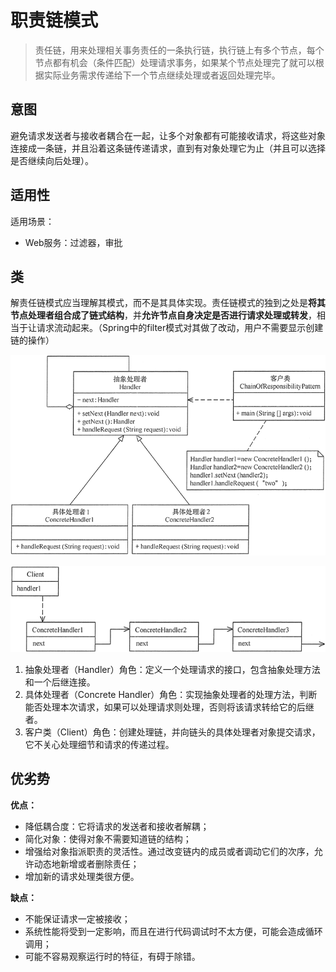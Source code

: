 # 职责链模式

> 责任链，用来处理相关事务责任的一条执行链，执行链上有多个节点，每个节点都有机会（条件匹配）处理请求事务，如果某个节点处理完了就可以根据实际业务需求传递给下一个节点继续处理或者返回处理完毕。

## 意图

避免请求发送者与接收者耦合在一起，让多个对象都有可能接收请求，将这些对象连接成一条链，并且沿着这条链传递请求，直到有对象处理它为止（并且可以选择是否继续向后处理）。



## 适用性

适用场景：

- Web服务：过滤器，审批



## 类

解责任链模式应当理解其模式，而不是其具体实现。责任链模式的独到之处是**将其节点处理者组合成了链式结构**，并**允许节点自身决定是否进行请求处理或转发**，相当于让请求流动起来。（Spring中的filter模式对其做了改动，用户不需要显示创建链的操作）

![责任链模式的结构图](pics/3-1Q116135Z11C.gif)



![责任链](pics/3-1Q11613592TF.gif)



1. 抽象处理者（Handler）角色：定义一个处理请求的接口，包含抽象处理方法和一个后继连接。
2. 具体处理者（Concrete Handler）角色：实现抽象处理者的处理方法，判断能否处理本次请求，如果可以处理请求则处理，否则将该请求转给它的后继者。
3. 客户类（Client）角色：创建处理链，并向链头的具体处理者对象提交请求，它不关心处理细节和请求的传递过程。



## 优劣势

**优点：** 

- 降低耦合度：它将请求的发送者和接收者解耦；
- 简化对象：使得对象不需要知道链的结构；
- 增强给对象指派职责的灵活性。通过改变链内的成员或者调动它们的次序，允许动态地新增或者删除责任；
- 增加新的请求处理类很方便。

**缺点：** 

- 不能保证请求一定被接收；
- 系统性能将受到一定影响，而且在进行代码调试时不太方便，可能会造成循环调用；
- 可能不容易观察运行时的特征，有碍于除错。
